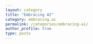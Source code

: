 ```yaml
---
layout: category
title: "Embracing AI"
category: embracing.ai
permalink: /categories/embracing-ai/
author_profile: true
type: posts
---
```

